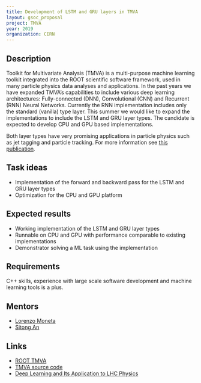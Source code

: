 ```yaml
---
title: Development of LSTM and GRU layers in TMVA
layout: gsoc_proposal
project: TMVA
year: 2019
organization: CERN
---
```


## Description

Toolkit for Multivariate Analysis (TMVA) is a multi-purpose machine learning toolkit integrated into the ROOT scientific software framework, used in many particle physics data analyses and applications. In the past years we have expanded TMVA’s capabilities to include various deep learning architectures: Fully-connected (DNN), Convolutional (CNN) and Recurrent (RNN) Neural Networks. Currently the RNN implementation includes only the standard (vanilla) type layer. This summer we would like to expand the implementations to include the LSTM and GRU layer types. The candidate is expected to develop CPU and GPU based implementations.

Both layer types have very promising applications in particle physics such as jet tagging and particle tracking. For more information see [this publication](https://doi.org/10.1146/annurev-nucl-101917-021019).

## Task ideas
* Implementation of the forward and backward pass for the LSTM and GRU layer types
* Optimization for the CPU and GPU platform

## Expected results
* Working implementation of the LSTM and GRU layer types
* Runnable on CPU and GPU with performance comparable to existing implementations
* Demonstrator solving a ML task using the implementation


## Requirements
C++ skills, experience with large scale software development and machine learning tools is a plus.

## Mentors
  * [Lorenzo Moneta](mailto:Lorenzo.Moneta@cern.ch)
  * [Sitong An](mailto:s.an@cern.ch)

## Links
  * [ROOT TMVA](http://root.cern/tmva)
  * [TMVA source code](https://github.com/root-mirror/root/tree/master/tmva)
  * [Deep Learning and Its Application to LHC Physics](https://doi.org/10.1146/annurev-nucl-101917-021019)

